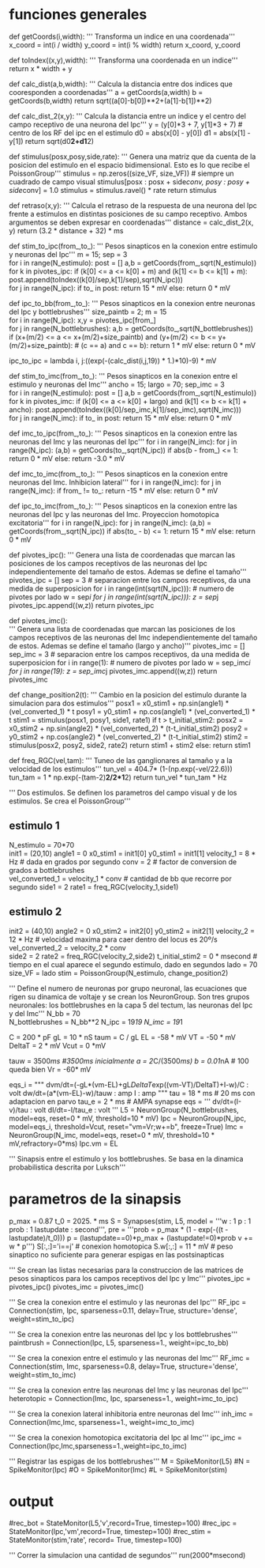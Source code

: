 # funciones generales

def getCoords(i,width):
    ''' Transforma un indice en una coordenada'''
    x_coord = int(i / width)
    y_coord = int(i % width)
    return x_coord, y_coord

def toIndex((x,y),width):
    ''' Transforma una coordenada en un indice'''
    return x * width + y

def calc_dist(a,b,width):
    ''' Calcula la distancia entre dos indices que cooresponden a coordenadas'''
    a = getCoords(a,width)
    b = getCoords(b,width)
    return sqrt((a[0]-b[0])**2+(a[1]-b[1])**2)

def calc_dist_2(x,y): 
    ''' Calcula la distancia entre un indice y el centro del campo receptivo
    de una neurona del Ipc''' 
    y = (y[0]*3 + 7, y[1]*3 + 7)  # centro de los RF del ipc en el estimulo
    d0 = abs(x[0] - y[0])
    d1 = abs(x[1] - y[1])
    return sqrt(d0**2+d1**2)    
        
def stimulus(posx,posy,side,rate):
    ''' Genera una matriz que da cuenta de la posicion del estimulo en el espacio bidimensional.
    Esto es lo que recibe el PoissonGroup'''
    stimulus = np.zeros((size_VF, size_VF))  # siempre un cuadrado de campo visual
    stimulus[posx : posx + side*conv, posy : posy + side*conv] = 1.0
    stimulus = stimulus.ravel() * rate
    return stimulus

def retraso(x,y): 
    ''' Calcula el retraso de la respuesta de una neurona del Ipc frente a estimulos en distintas
    posiciones de su campo receptivo. Ambos argumentos se deben expresar en coordenadas'''
    distance = calc_dist_2(x, y)
    return  (3.2 * distance + 32) * ms  

def stim_to_ipc(from_,to_):
    ''' Pesos sinapticos en la conexion entre estimulo y neuronas del Ipc'''
    m = 15; sep = 3        
    for i in range(N_estimulo):
        post = []
        a,b = getCoords(from_,sqrt(N_estimulo))
        for k in pivotes_ipc:
            if (k[0] <= a <= k[0] + m) and (k[1] <= b <= k[1] + m):
                post.append(toIndex((k[0]/sep,k[1]/sep),sqrt(N_ipc)))   
        for j in range(N_ipc):
            if to_ in post:
                return 15 * mV
            else: 
                return 0 * mV          

def  ipc_to_bb(from_,to_):
    ''' Pesos sinapticos en la conexion entre neuronas del Ipc y bottlebrushes'''
    size_paintb = 2; m = 15        
    for i in range(N_ipc):
        x,y = pivotes_ipc[from_]        
        for j in range(N_bottlebrushes):
            a,b = getCoords(to_,sqrt(N_bottlebrushes))
            if (x+(m/2) <= a <= x+(m/2)+size_paintb) and (y+(m/2) <= b <= y+(m/2)+size_paintb):     # (c == a) and c == b):
                return 1 * mV
            else:
                return 0 * mV          

ipc_to_ipc = lambda i, j:((exp(-(calc_dist(i,j,19)) * 1.)*10)-9) * mV 

def stim_to_imc(from_,to_):
    ''' Pesos sinapticos en la conexion entre el estimulo y neuronas del Imc'''
    ancho = 15; largo = 70; sep_imc = 3    
    for i in range(N_estimulo):
        post = []
        a,b = getCoords(from_,sqrt(N_estimulo))
        for k in pivotes_imc:
            if (k[0] <= a <= k[0] + largo) and (k[1] <= b <= k[1] + ancho):
                post.append(toIndex((k[0]/sep_imc,k[1]/sep_imc),sqrt(N_imc)))   
        for j in range(N_imc):
            if to_ in post:
                return 15 * mV
            else: 
                return 0 * mV

def imc_to_ipc(from_,to_):
    ''' Pesos sinapticos en la conexion entre las neuronas del Imc y las neuronas del Ipc'''
    for i in range(N_imc):
        for j in range(N_ipc):
            (a,b) = getCoords(to_,sqrt(N_ipc))
            if abs(b - from_) <= 1:
                return 0 * mV
            else:
                return -3.0 * mV 

def imc_to_imc(from_,to_):
    ''' Pesos sinapticos en la conexion entre neuronas del Imc. Inhibicion lateral'''
    for i in range(N_imc):
        for j in range(N_imc):
            if from_ != to_:
                return -15 * mV
            else: 
                return 0 * mV

def ipc_to_imc(from_,to_):
    ''' Pesos sinapticos en la conexion entre las neuronas del Ipc y las neuronas del Imc. 
    Proyeccion homotopica excitatoria'''
    for i in range(N_ipc):
        for j in range(N_imc):
            (a,b) = getCoords(from_,sqrt(N_ipc))
            if abs(to_ - b) <= 1:
                return 15 * mV
            else:
                return 0 * mV                

def pivotes_ipc():
    ''' Genera una lista de coordenadas que marcan las posiciones de los campos receptivos
    de las neuronas del Ipc independientemente del tamaño de estos. Ademas se define el 
    tamaño''' 
    pivotes_ipc = []
    sep = 3  # separacion entre los campos receptivos, da una medida de superposicion
    for i in range(int(sqrt(N_ipc))):   # numero de pivotes por lado
        w = sep*i
        for j in range(int(sqrt(N_ipc))):
            z = sep*j
            pivotes_ipc.append((w,z))
    return pivotes_ipc
            
def pivotes_imc():    
    ''' Genera una lista de coordenadas que marcan las posiciones de los campos receptivos
    de las neuronas del Imc independientemente del tamaño de estos. Ademas se define el 
    tamaño (largo y ancho)'''
    pivotes_imc = []
    sep_imc = 3 # separacion entre los campos receptivos, da una medida de superposicion
    for i in range(1): # numero de pivotes por lado
        w = sep_imc*i
        for j in range(19):
            z = sep_imc*j
            pivotes_imc.append((w,z))
    return pivotes_imc              

def change_position2(t):
    ''' Cambio en la posicion del estimulo durante la simulacion para dos estimulos'''
    posx1 = x0_stim1 + np.sin(angle1) * (vel_converted_1) * t 
    posy1 = y0_stim1 + np.cos(angle1) * (vel_converted_1) * t 
    stim1 = stimulus(posx1, posy1, side1, rate1)
    if t > t_initial_stim2:
        posx2 = x0_stim2 + np.sin(angle2) * (vel_converted_2) * (t-t_initial_stim2) 
        posy2 = y0_stim2 + np.cos(angle2) * (vel_converted_2) * (t-t_initial_stim2) 
        stim2 = stimulus(posx2, posy2, side2, rate2)
        return stim1 + stim2
    else:
        return stim1 
      
def freq_RGC(vel,tam):
    ''' Tuneo de las ganglionares al tamaño y a la velocidad de los estimulos'''
    tun_vel = 404.7* (1-(np.exp(-vel/22.6)))
    tun_tam = 1 * np.exp(-(tam-2)**2/2*1**2)
    return tun_vel * tun_tam * Hz
    
''' Dos estimulos. Se definen los parametros del campo visual y de los estimulos.
Se crea el PoissonGroup'''
## estimulo 1
N_estimulo = 70*70    
init1 = (20,10)
angle1 = 0
x0_stim1 = init1[0]
y0_stim1 = init1[1]
velocity_1 = 8 * Hz # dada en grados por segundo
conv = 2 # factor de conversion de grados a bottlebrushes     
vel_converted_1 = velocity_1 * conv  # cantidad de bb que recorre por segundo
side1 = 2
rate1 = freq_RGC(velocity_1,side1)
## estimulo 2 
init2 = (40,10)
angle2 = 0
x0_stim2 = init2[0]
y0_stim2 = init2[1]
velocity_2 = 12 * Hz   # velocidad maxima para caer dentro del locus es 20º/s
vel_converted_2 = velocity_2 * conv     
side2 = 2
rate2 = freq_RGC(velocity_2,side2)
t_initial_stim2 = 0 * msecond # tiempo en el cual aparece el segundo estimulo, dado en segundos
lado = 70  
size_VF = lado
stim = PoissonGroup(N_estimulo, change_position2)

''' Define el numero de neuronas por grupo neuronal, las ecuaciones que rigen su 
dinamica de voltaje y se crean los NeuronGroup. Son tres grupos neuronales: los
bottlebrushes en la capa 5 del tectum, las neuronas del Ipc y del Imc'''
N_bb = 70    
N_bottlebrushes = N_bb**2
N_ipc = 19*19
N_imc = 19*1

C = 200 * pF
gL = 10 * nS
taum = C / gL
EL = -58 * mV
VT = -50 * mV
DeltaT = 2 * mV
Vcut = 0 *mV

tauw = 3500*ms   #3500ms inicialmente
a = 2*C/(3500*ms)
b = 0.01*nA  # 100 queda bien 
Vr = -60* mV

eqs_i = """
dvm/dt=(-gL*(vm-EL)+gL*DeltaT*exp((vm-VT)/DeltaT)+I-w)/C : volt
dw/dt=(a*(vm-EL)-w)/tauw : amp
I : amp
"""
tau = 18 * ms  # 20 ms con adaptacion en parvo
tau_e = 2 * ms # AMPA synapse
eqs = '''
dv/dt=(I-v)/tau : volt
dI/dt=-I/tau_e : volt
'''
L5 = NeuronGroup(N_bottlebrushes, model=eqs, reset=0 * mV, threshold=10 * mV)
Ipc = NeuronGroup(N_ipc, model=eqs_i, threshold=Vcut, reset="vm=Vr;w+=b", freeze=True)
Imc = NeuronGroup(N_imc, model=eqs, reset=0 * mV, threshold=10 * mV,refractory=0*ms)
Ipc.vm = EL

''' Sinapsis entre el estimulo y los bottlebrushes. Se basa en la dinamica probabilistica
descrita por Luksch'''
# parametros de la sinapsis 
p_max = 0.87
t_0 = 2025. * ms 
S = Synapses(stim, L5, model = '''w : 1
				  p : 1
				  prob : 1
				  lastupdate : second''',
		     pre = '''prob = p_max * (1 - exp(-((t - lastupdate)/t_0)))
                       p = (lastupdate==0)*p_max + (lastupdate!=0)*prob
                       v += w * p''')
S[:,:]='i==j' # conexion homotopica
S.w[:,:] = 11 * mV # peso sinaptico no suficiente para generar espigas en las postsinapticas

''' Se crean las listas necesarias para la construccion de las matrices de pesos sinapticos
para los campos receptivos del Ipc y Imc'''
pivotes_ipc = pivotes_ipc()
pivotes_imc = pivotes_imc()          

''' Se crea la conexion entre el estimulo y las neuronas del Ipc'''
RF_ipc = Connection(stim, Ipc, sparseness=0.11, delay=True, structure='dense', weight=stim_to_ipc)

''' Se crea la conexion entre las neuronas del Ipc y los bottlebrushes'''
paintbrush = Connection(Ipc, L5, sparseness=1., weight=ipc_to_bb)

''' Se crea la conexion entre el estimulo y las neuronas del Imc'''
RF_imc = Connection(stim, Imc, sparseness=0.8, delay=True, structure='dense', weight=stim_to_imc)
        
''' Se crea la conexion entre las neuronas del Imc y las neuronas del Ipc'''
heterotopic = Connection(Imc, Ipc, sparseness=1., weight=imc_to_ipc) 

''' Se crea la conexion lateral inhibitoria entre neuronas del Imc'''
inh_imc = Connection(Imc,Imc, sparseness=1., weight=imc_to_imc)

''' Se crea la conexion homotopica excitatoria del Ipc al Imc'''
ipc_imc = Connection(Ipc,Imc,sparseness=1.,weight=ipc_to_imc) 

''' Registrar las espigas de los bottlebrushes'''
M = SpikeMonitor(L5)
#N = SpikeMonitor(Ipc)
#O = SpikeMonitor(Imc)
#L = SpikeMonitor(stim)

# output
#rec_bot = StateMonitor(L5,'v',record=True, timestep=100)
#rec_ipc = StateMonitor(Ipc,'vm',record=True, timestep=100)
#rec_stim = StateMonitor(stim,'rate', record= True, timestep=100)

''' Correr la simulacion una cantidad de segundos'''
run(2000*msecond)

